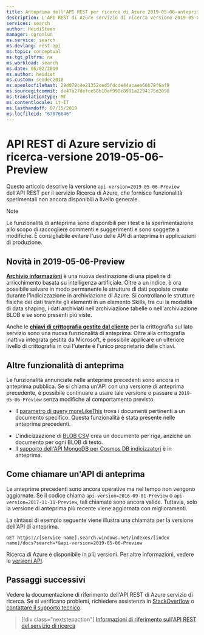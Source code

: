 ```yaml
---
title: Anteprima dell'API REST per ricerca di Azure 2019-05-06-anteprima-ricerca di Azure
description: L'API REST di Azure servizio di ricerca versione 2019-05-06-Preview include funzionalità sperimentali, ad esempio l'archivio delle informazioni e le chiavi di crittografia gestite dal cliente.
services: search
author: HeidiSteen
manager: cgronlun
ms.service: search
ms.devlang: rest-api
ms.topic: conceptual
ms.tgt_pltfrm: na
ms.workload: search
ms.date: 05/02/2019
ms.author: heidist
ms.custom: seodec2018
ms.openlocfilehash: 29d079c4e21352ced5fdcde44acaee66b79f6af9
ms.sourcegitcommit: de47a27defce58b10ef998e8991a2294175d2098
ms.translationtype: MT
ms.contentlocale: it-IT
ms.lasthandoff: 07/15/2019
ms.locfileid: "67876646"
---
```

# <a name="azure-search-service-rest-api-version-2019-05-06-preview"></a>API REST di Azure servizio di ricerca-versione 2019-05-06-Preview
Questo articolo descrive la versione `api-version=2019-05-06-Preview` dell'API REST per il servizio Ricerca di Azure, che fornisce funzionalità sperimentali non ancora disponibili a livello generale.

> [!NOTE]
> Le funzionalità di anteprima sono disponibili per i test e la sperimentazione allo scopo di raccogliere commenti e suggerimenti e sono soggette a modifiche. È consigliabile evitare l'uso delle API di anteprima in applicazioni di produzione.


## <a name="new-in-2019-05-06-preview"></a>Novità in 2019-05-06-Preview

[**Archivio informazioni**](knowledge-store-concept-intro.md) è una nuova destinazione di una pipeline di arricchimento basata su intelligenza artificiale. Oltre a un indice, è ora possibile salvare in modo permanente le strutture di dati popolate create durante l'indicizzazione in archiviazione di Azure. Si controllano le strutture fisiche dei dati tramite gli elementi in un elemento Skills, tra cui la modalità di data shaping, i dati archiviati nell'archiviazione tabelle o nell'archiviazione BLOB e se sono presenti più viste.

Anche le [**chiavi di crittografia gestite dal cliente**](search-security-manage-encryption-keys.md) per la crittografia sul lato servizio sono una nuova funzionalità di anteprima. Oltre alla crittografia inattiva integrata gestita da Microsoft, è possibile applicare un ulteriore livello di crittografia in cui l'utente è l'unico proprietario delle chiavi.

## <a name="other-preview-features"></a>Altre funzionalità di anteprima

Le funzionalità annunciate nelle anteprime precedenti sono ancora in anteprima pubblica. Se si chiama un'API con una versione di anteprima precedente, è possibile continuare a usare tale versione o passare a `2019-05-06-Preview` senza modifiche al comportamento previsto.

+ Il [parametro di query moreLikeThis](search-more-like-this.md) trova i documenti pertinenti a un documento specifico. Questa funzionalità è stata presente nelle anteprime precedenti. 
* L'indicizzazione di [BLOB CSV](search-howto-index-csv-blobs.md) crea un documento per riga, anziché un documento per ogni BLOB di testo.
* Il [supporto dell'API MongoDB per Cosmos DB indicizzatori](search-howto-index-cosmosdb.md) è in anteprima.


## <a name="how-to-call-a-preview-api"></a>Come chiamare un'API di anteprima

Le anteprime precedenti sono ancora operative ma nel tempo non vengono aggiornate. Se il codice chiama `api-version=2016-09-01-Preview` o `api-version=2017-11-11-Preview`, tali chiamate sono ancora valide. Tuttavia, solo la versione di anteprima più recente viene aggiornata con miglioramenti. 

La sintassi di esempio seguente viene illustra una chiamata per la versione dell'API di anteprima.

    GET https://[service name].search.windows.net/indexes/[index name]/docs?search=*&api-version=2019-05-06-Preview

Ricerca di Azure è disponibile in più versioni. Per altre informazioni, vedere le [versioni API](search-api-versions.md).

## <a name="next-steps"></a>Passaggi successivi

Vedere la documentazione di riferimento dell'API REST di Azure servizio di ricerca. Se si verificano problemi, richiedere assistenza in [StackOverflow](https://stackoverflow.com/) o [contattare il supporto tecnico](https://azure.microsoft.com/support/community/?product=search).

> [!div class="nextstepaction"]
> [Informazioni di riferimento sull'API REST del servizio di ricerca](https://docs.microsoft.com/rest/api/searchservice/)